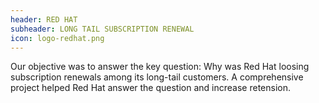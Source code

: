 ```yaml
---
header: RED HAT
subheader: LONG TAIL SUBSCRIPTION RENEWAL
icon: logo-redhat.png
---
```

Our objective was to answer the key question: Why was Red Hat loosing subscription renewals among its long-tail customers. 
A comprehensive project helped Red Hat answer the question and increase retension.
